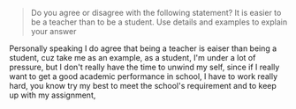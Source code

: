 > Do you agree or disagree with the following statement? 
> It is easier to be a teacher than to be a student. 
> Use details and examples to explain your answer

Personally speaking I do agree that being a teacher is eaiser than being a student, cuz take me as an example, as a student, I'm under a lot of pressure, but I don't really have the time to unwind my self, since if I really want to get a good academic performance in school, I have to work really hard, you know try my best to meet the school's requirement and to keep up with my assignment, 